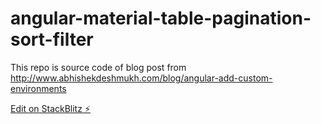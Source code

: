 # angular-material-table-pagination-sort-filter

This repo is source code of blog post from  http://www.abhishekdeshmukh.com/blog/angular-add-custom-environments

[Edit on StackBlitz ⚡️](https://stackblitz.com/edit/angular-add-custom-environments)
